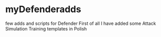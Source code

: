 # myDefenderadds
few adds and scripts for Defender
First of all I have added some Attack Simulation Training templates in Polish
